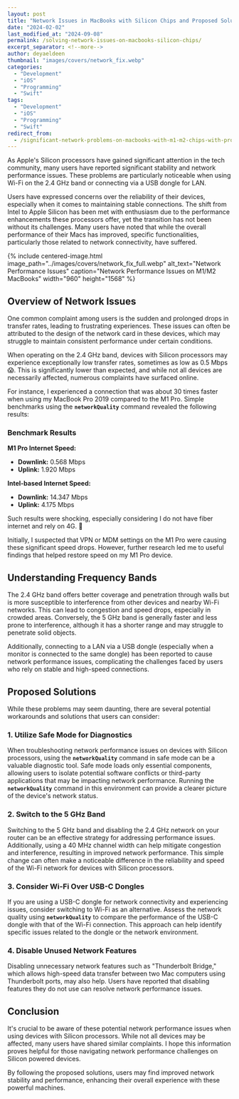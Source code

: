 ```yaml
---
layout: post
title: "Network Issues in MacBooks with Silicon Chips and Proposed Solutions"
date: "2024-02-02"
last_modified_at: "2024-09-08"
permalink: /solving-network-issues-on-macbooks-silicon-chips/
excerpt_separator: <!--more-->
author: deyaeldeen
thumbnail: "images/covers/network_fix.webp"
categories: 
  - "Development"
  - "iOS"
  - "Programming"
  - "Swift"
tags:
  - "Development"
  - "iOS"
  - "Programming"
  - "Swift"
redirect_from:
  - /significant-network-problems-on-macbooks-with-m1-m2-chips-with-proposed-solutions/
---
```


As Apple's Silicon processors have gained significant attention in the tech community, many users have reported significant stability and network performance issues. These problems are particularly noticeable when using Wi-Fi on the 2.4 GHz band or connecting via a USB dongle for LAN.

Users have expressed concerns over the reliability of their devices, especially when it comes to maintaining stable connections. The shift from Intel to Apple Silicon has been met with enthusiasm due to the performance enhancements these processors offer, yet the transition has not been without its challenges. Many users have noted that while the overall performance of their Macs has improved, specific functionalities, particularly those related to network connectivity, have suffered.

<!--more-->

{%
 include centered-image.html 
 image_path="../images/covers/network_fix_full.webp"
 alt_text="Network Performance Issues" 
 caption="Network Performance Issues on M1/M2 MacBooks"
 width="960" 
 height="1568"
%}

## Overview of Network Issues

One common complaint among users is the sudden and prolonged drops in transfer rates, leading to frustrating experiences. These issues can often be attributed to the design of the network card in these devices, which may struggle to maintain consistent performance under certain conditions.

When operating on the 2.4 GHz band, devices with Silicon processors may experience exceptionally low transfer rates, sometimes as low as 0.5 Mbps 😱. This is significantly lower than expected, and while not all devices are necessarily affected, numerous complaints have surfaced online.

For instance, I experienced a connection that was about 30 times faster when using my MacBook Pro 2019 compared to the M1 Pro. Simple benchmarks using the **`networkQuality`** command revealed the following results:

### Benchmark Results

**M1 Pro Internet Speed:**
- **Downlink:** 0.568 Mbps
- **Uplink:** 1.920 Mbps

**Intel-based Internet Speed:**
- **Downlink:** 14.347 Mbps
- **Uplink:** 4.175 Mbps

Such results were shocking, especially considering I do not have fiber internet and rely on 4G. 🤣

Initially, I suspected that VPN or MDM settings on the M1 Pro were causing these significant speed drops. However, further research led me to useful findings that helped restore speed on my M1 Pro device.

## Understanding Frequency Bands

The 2.4 GHz band offers better coverage and penetration through walls but is more susceptible to interference from other devices and nearby Wi-Fi networks. This can lead to congestion and speed drops, especially in crowded areas. Conversely, the 5 GHz band is generally faster and less prone to interference, although it has a shorter range and may struggle to penetrate solid objects.

Additionally, connecting to a LAN via a USB dongle (especially when a monitor is connected to the same dongle) has been reported to cause network performance issues, complicating the challenges faced by users who rely on stable and high-speed connections.

## Proposed Solutions

While these problems may seem daunting, there are several potential workarounds and solutions that users can consider:

### 1. Utilize Safe Mode for Diagnostics

When troubleshooting network performance issues on devices with Silicon processors, using the **`networkQuality`** command in safe mode can be a valuable diagnostic tool. Safe mode loads only essential components, allowing users to isolate potential software conflicts or third-party applications that may be impacting network performance. Running the **`networkQuality`** command in this environment can provide a clearer picture of the device's network status.

### 2. Switch to the 5 GHz Band

Switching to the 5 GHz band and disabling the 2.4 GHz network on your router can be an effective strategy for addressing performance issues. Additionally, using a 40 MHz channel width can help mitigate congestion and interference, resulting in improved network performance. This simple change can often make a noticeable difference in the reliability and speed of the Wi-Fi network for devices with Silicon processors.

### 3. Consider Wi-Fi Over USB-C Dongles

If you are using a USB-C dongle for network connectivity and experiencing issues, consider switching to Wi-Fi as an alternative. Assess the network quality using **`networkQuality`** to compare the performance of the USB-C dongle with that of the Wi-Fi connection. This approach can help identify specific issues related to the dongle or the network environment.

### 4. Disable Unused Network Features

Disabling unnecessary network features such as "Thunderbolt Bridge," which allows high-speed data transfer between two Mac computers using Thunderbolt ports, may also help. Users have reported that disabling features they do not use can resolve network performance issues.

## Conclusion

It's crucial to be aware of these potential network performance issues when using devices with Silicon processors. While not all devices may be affected, many users have shared similar complaints. I hope this information proves helpful for those navigating network performance challenges on Silicon powered devices. 

By following the proposed solutions, users may find improved network stability and performance, enhancing their overall experience with these powerful machines.